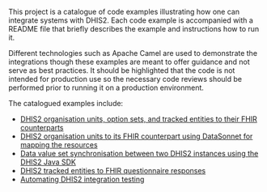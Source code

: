 This project is a catalogue of code examples illustrating how one can integrate systems with DHIS2. Each code example is accompanied with a README file that briefly describes the example and instructions how to run it.

Different technologies such as Apache Camel are used to demonstrate the integrations though these examples are meant to offer guidance and not serve as best practices. It should be highlighted that the code is not intended for production use so the necessary code reviews should be performed prior to running it on a production environment.

The catalogued examples include:

* [DHIS2 organisation units, option sets, and tracked entities to their FHIR counterparts](dhis2-to-fhir-bundle/README.md)
* [DHIS2 organisation units to its FHIR counterpart using DataSonnet for mapping the resources](dhis2-to-fhir-bundle-datasonnet/README.md)
* [Data value set synchronisation between two DHIS2 instances using the DHIS2 Java SDK](data-value-set-sync-dhis2-java-sdk/README.md)
* [DHIS2 tracked entities to FHIR questionnaire responses](fhir-esavi-paho/README.md)
* [Automating DHIS2 integration testing](integration-test/README.md)
